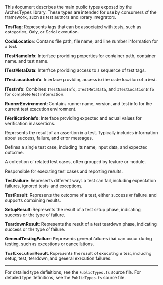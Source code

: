 <!-- (dl
(section-meta
	(title Archer.Types Public Types)
)
) -->

This document describes the main public types exposed by the Archer.Types library. These types are intended for use by consumers of the framework, such as test authors and library integrators.

<!-- (dl (# TestTag)) -->
**TestTag**: Represents tags that can be associated with tests, such as categories, Only, or Serial execution.

<!-- (dl (# CodeLocation)) -->
**CodeLocation**: Contains file path, file name, and line number information for a test.

<!-- (dl (# ITestNameInfo)) -->
**ITestNameInfo**: Interface providing properties for container path, container name, and test name.

<!-- (dl (# ITestMetaData)) -->
**ITestMetaData**: Interface providing access to a sequence of test tags.

<!-- (dl (# ITestLocationInfo)) -->
**ITestLocationInfo**: Interface providing access to the code location of a test.

<!-- (dl (# ITestInfo)) -->
**ITestInfo**: Combines `ITestNameInfo`, `ITestMetaData`, and `ITestLocationInfo` for complete test information.

<!-- (dl (# RunnerEnvironment)) -->
**RunnerEnvironment**: Contains runner name, version, and test info for the current test execution environment.

<!-- (dl (# IVerificationInfo)) -->
**IVerificationInfo**: Interface providing expected and actual values for verification in assertions.

<!-- (dl (# AssertionResult)) -->
Represents the result of an assertion in a test. Typically includes information about success, failure, and error messages.

<!-- (dl (# TestCase)) -->
Defines a single test case, including its name, input data, and expected outcome.

<!-- (dl (# TestSuite)) -->
A collection of related test cases, often grouped by feature or module.

<!-- (dl (# TestRunner)) -->

Responsible for executing test cases and reporting results.

<!-- (dl (# TestFailure)) -->
**TestFailure**: Represents different ways a test can fail, including expectation failures, ignored tests, and exceptions.

<!-- (dl (# TestResult)) -->
**TestResult**: Represents the outcome of a test, either success or failure, and supports combining results.

<!-- (dl (# SetupResult)) -->
**SetupResult**: Represents the result of a test setup phase, indicating success or the type of failure.

<!-- (dl (# TeardownResult)) -->
**TeardownResult**: Represents the result of a test teardown phase, indicating success or the type of failure.

<!-- (dl (# GeneralTestingFailure)) -->
**GeneralTestingFailure**: Represents general failures that can occur during testing, such as exceptions or cancellations.

<!-- (dl (# TestExecutionResult)) -->
**TestExecutionResult**: Represents the result of executing a test, including setup, test, teardown, and general execution failures.

---
For detailed type definitions, see the `PublicTypes.fs` source file.
For detailed type definitions, see the `PublicTypes.fs` source file.
